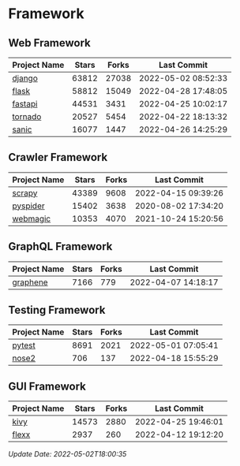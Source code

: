 # Framework

## Web Framework
| Project Name | Stars | Forks | Last Commit |
| ------------ | ----- | ----- | ----------- |
| [django](https://github.com/django/django) | 63812 | 27038 | 2022-05-02 08:52:33 |
| [flask](https://github.com/pallets/flask) | 58812 | 15049 | 2022-04-28 17:48:05 |
| [fastapi](https://github.com/tiangolo/fastapi) | 44531 | 3431 | 2022-04-25 10:02:17 |
| [tornado](https://github.com/tornadoweb/tornado) | 20527 | 5454 | 2022-04-22 18:13:32 |
| [sanic](https://github.com/sanic-org/sanic) | 16077 | 1447 | 2022-04-26 14:25:29 |

## Crawler Framework
| Project Name | Stars | Forks | Last Commit |
| ------------ | ----- | ----- | ----------- |
| [scrapy](https://github.com/scrapy/scrapy) | 43389 | 9608 | 2022-04-15 09:39:26 |
| [pyspider](https://github.com/binux/pyspider) | 15402 | 3638 | 2020-08-02 17:34:20 |
| [webmagic](https://github.com/code4craft/webmagic) | 10353 | 4070 | 2021-10-24 15:20:56 |

## GraphQL Framework
| Project Name | Stars | Forks | Last Commit |
| ------------ | ----- | ----- | ----------- |
| [graphene](https://github.com/graphql-python/graphene) | 7166 | 779 | 2022-04-07 14:18:17 |

## Testing Framework
| Project Name | Stars | Forks | Last Commit |
| ------------ | ----- | ----- | ----------- |
| [pytest](https://github.com/pytest-dev/pytest) | 8691 | 2021 | 2022-05-01 07:05:41 |
| [nose2](https://github.com/nose-devs/nose2) | 706 | 137 | 2022-04-18 15:55:29 |

## GUI Framework
| Project Name | Stars | Forks | Last Commit |
| ------------ | ----- | ----- | ----------- |
| [kivy](https://github.com/kivy/kivy) | 14573 | 2880 | 2022-04-25 19:46:01 |
| [flexx](https://github.com/flexxui/flexx) | 2937 | 260 | 2022-04-12 19:12:20 |

*Update Date: 2022-05-02T18:00:35*